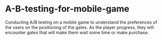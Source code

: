 # A-B-testing-for-mobile-game
Conducting A/B testing on a mobile game to understand the preferences of the users on the positioning of the gates.  As the player progress, they will encounter gates that will make them wait some time or make purchase. 
